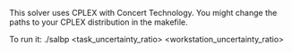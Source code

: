This solver uses CPLEX with Concert Technology.
You might change the paths to your CPLEX distribution in the makefile.

To run it:
./salbp <instance> <task_uncertainty_ratio> <workstation_uncertainty_ratio>

